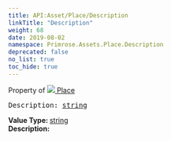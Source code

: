 ```yaml
---
title: API:Asset/Place/Description
linkTitle: "Description"
weight: 68
date: 2019-08-02
namespace: Primrose.Assets.Place.Description
deprecated: false
no_list: true
toc_hide: true
---
```

Property of <a href="/docs/api-reference/Class/Place"><img src="/icons/silk/default.png"/>&nbsp;Place</a>
<pre class="method-declaration">
Description: <a class="type" href="/docs/api-reference/System/string">string</a></pre>
<b>Value Type: </b>
<a class="type" href="/docs/api-reference/System/string">string</a>
<br/>
<b>Description: </b>